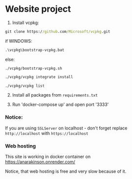 # Website project

1. Install vcpkg:
```cmd
git clone https://github.com/Microsoft/vcpkg.git
```
if WINDOWS:
```cmd
.\vcpkg\bootstrap-vcpkg.bat
```
else:
```shell
./vcpkg/bootstrap-vcpkg.sh
```

```cmd
./vcpkg/vcpkg integrate install

./vcpkg/vcpkg list

```
2. Install all packages from `requirements.txt`

3. Run 'docker-compose up' and open port '3333'

### Notice:
If you are using `SSLServer` on localhost - don't forget replace `http://localhost` with `https://localhost`



### Web hosting

This site is working in docker container on https://anarakinson.onrender.com/

Notice, that web hosting is free and very slow because of it.

